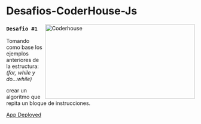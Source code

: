 # Desafios-CoderHouse-Js

<img align="right" alt="Coderhouse" height="200" width="400" src="https://concentrika.ucentral.edu.co/wp-content/uploads/2021/11/coderhouse-logo.png">

### `Desafio #1`
Tomando como base los ejemplos anteriores de la estructura: \
*(for, while y do...while)*

crear un algoritmo que repita un bloque de instrucciones.


[App Deployed](https://stivendz.github.io/Desafios-CoderHouse-Js/)

